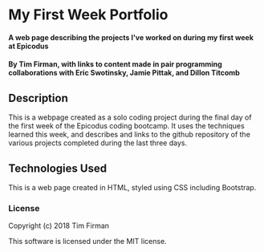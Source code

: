 # My First Week Portfolio

#### A web page describing the projects I've worked on during my first week at Epicodus

#### By Tim Firman, with links to content made in pair programming collaborations with Eric Swotinsky, Jamie Pittak, and Dillon Titcomb

## Description

This is a webpage created as a solo coding project during the final day of the first week of the Epicodus coding bootcamp.  It uses the techniques learned this week, and describes and links to the github repository of the various projects completed during the last three days. 

## Technologies Used

This is a web page created in HTML, styled using CSS including Bootstrap.

### License

Copyright (c) 2018 Tim Firman

This software is licensed under the MIT license.
